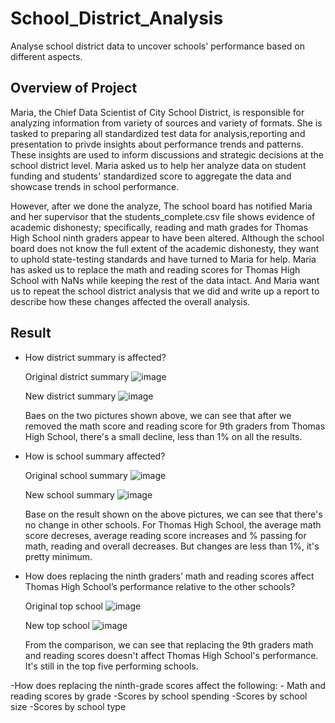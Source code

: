 # School_District_Analysis
Analyse school district data to uncover schools' performance based on different aspects.
## Overview of Project
Maria, the Chief Data Scientist of City School District, is responsible for analyzing information from variety of sources and variety of formats. She is tasked to preparing all standardized test data for analysis,reporting and presentation to privde insights about performance trends and patterns. These insights are used to inform discussions and strategic decisions at the school district level. Maria asked us to help her analyze data on student funding and students' standardized score to aggregate the data and showcase trends in school performance.

However, after we done the analyze, The school board has notified Maria and her supervisor that the students_complete.csv file shows evidence of academic dishonesty; specifically, reading and math grades for Thomas High School ninth graders appear to have been altered. Although the school board does not know the full extent of the academic dishonesty, they want to uphold state-testing standards and have turned to Maria for help. Maria has asked us to replace the math and reading scores for Thomas High School with NaNs while keeping the rest of the data intact. And Maria want us to repeat the school district analysis that we did and write up a report to describe how these changes affected the overall analysis.
## Result
   - How district summary is affected?
      
      Original district summary
      ![image](https://user-images.githubusercontent.com/108709071/181670606-a6420b49-75f5-48df-91f0-bbb2a987d9e1.png)
      
      New district summary
      ![image](https://user-images.githubusercontent.com/108709071/181670746-b301af6a-c68d-45d5-b8ed-b20cbb05d268.png)

      Baes on the two pictures shown above, we can see that after we removed the math score and reading score for 9th graders from Thomas High School, there's a small decline, less than 1% on all the results.
      
   - How is school summary affected?
   
      Original school summary
      ![image](https://user-images.githubusercontent.com/108709071/181675369-b1526b4a-43ac-479a-b92e-616a9996ab51.png)

      New school summary
      ![image](https://user-images.githubusercontent.com/108709071/181674182-3158ebad-0284-4a0e-ad04-041bd32e0b49.png)
      
      Base on the result shown on the above pictures, we can see that there's no change in other schools. For Thomas High School, the average math score decreses, average reading score increases and % passing for math, reading and overall decreases. But changes are less than 1%, it's pretty minimum.

   - How does replacing the ninth graders’ math and reading scores affect Thomas High School’s performance relative to the other schools?
   
      Original top school
      ![image](https://user-images.githubusercontent.com/108709071/181676224-d0026837-8fe3-4ec4-965b-42f1f19dcaf1.png)

      New top school
      ![image](https://user-images.githubusercontent.com/108709071/181676312-fedb2679-48ba-4871-bfb3-21741e256881.png)

      From the comparison, we can see that replacing the 9th graders math and reading scores doesn't affect Thomas High School's performance. It's still in the top five performing schools.
      
   -How does replacing the ninth-grade scores affect the following:
      - Math and reading scores by grade
      -Scores by school spending
      -Scores by school size
      -Scores by school type
   
